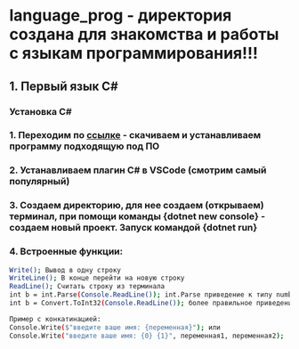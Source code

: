 # language_prog - директория создана для знакомства и работы с языкам программирования!!!

## 1. Первый язык C#

### Установка C#

### 1. Переходим по [ссылке](https://dotnet.microsoft.com/en-us/download/dotnet/6.0) - скачиваем и устанавливаем программу подходящую под ПО

### 2. Устанавливаем плагин C# в VSCode (смотрим самый популярный)

### 3. Создаем директорию, для нее создаем (открываем) терминал, при помощи команды {dotnet new console} - создаем новый проект. Запуск командой {dotnet run}

### 4. Встроенные функции:

```Bash
Write(); Вывод в одну строку
WriteLine(); В конце перейти на новую строку
ReadLine(); Считать строку из терминала
int b = int.Parse(Console.ReadLine()); int.Parse приведение к типу number (будет предупреждение)
int b = Convert.ToInt32(Console.ReadLine()); более правильное приведение к типу number

Пример с конкатинацией:
Console.Write($"введите ваше имя: {переменная}"); или
Console.Write("введите ваше имя: {0} {1}", переменная1, переменная2);
```
